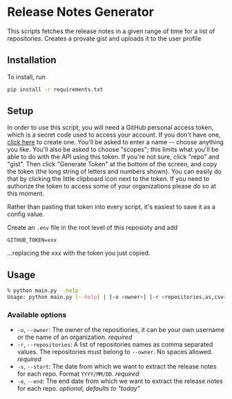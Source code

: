 # Release Notes Generator
This scripts fetches the release notes in a given range of time for a list of repositories. Creates a provate gist and uploads it to the user profile

## Installation
To install, run
```bash
pip install -r requirements.txt
```

## Setup
In order to use this script, you will need a GitHub personal access token, which is a secret code used to access your account. If you don't have one, [click here](https://github.com/settings/tokens/new) to create one. You'll be asked to enter a name -- choose anything you like. You'll also be asked to choose "scopes"; this limits what you'll be able to do with the API using this token. If you're not sure, click "repo" and "gist". Then click "Generate Token" at the bottom of the screen, and copy the token (the long string of letters and numbers shown). You can easily do that by clicking the little clipboard icon next to the token. If you need to authorize the token to access some of your organizations please do so at this moment.

Rather than pasting that token into every script, it's easiest to save it as a config value. 

Create an `.env` file in the root level of this reposioty and add 
```
GITHUB_TOKEN=xxx
```
...replacing the xxx with the token you just copied.

## Usage
```bash
% python main.py --help
Usage: python main.py [--help] | [-o <owner>] [-r <repositories,as,csv>] [-s <start YYYY/MM/DD>] [-e <end YYYY/MM/DD>]
```
### Available options
* `-o`, `--owner`: The owner of the repositiories, it can be your own username or the name of an organization. *required* 
* `-r`, `--repositories`: A list of repositories names as comma separated values. The repositories must belong to `--owner`. No spaces allowed. *required*
* `-s`, `--start`: The date from which we want to extract the release notes for each repo. Format `YYYY/MM/DD`. *required*
* `-e`, `--end`: The end date from which we want to extract the release notes for each repo. *optional, defaults to "today"*